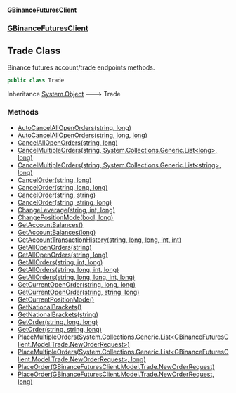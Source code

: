 #### [GBinanceFuturesClient](./index.md 'index')
### [GBinanceFuturesClient](./GBinanceFuturesClient.md 'GBinanceFuturesClient')
## Trade Class
Binance futures account/trade endpoints methods.  
```csharp
public class Trade
```
Inheritance [System.Object](https://docs.microsoft.com/en-us/dotnet/api/System.Object 'System.Object') &#129106; Trade  
### Methods
- [AutoCancelAllOpenOrders(string, long)](./GBinanceFuturesClient-Trade-AutoCancelAllOpenOrders(string_long).md 'GBinanceFuturesClient.Trade.AutoCancelAllOpenOrders(string, long)')
- [AutoCancelAllOpenOrders(string, long, long)](./GBinanceFuturesClient-Trade-AutoCancelAllOpenOrders(string_long_long).md 'GBinanceFuturesClient.Trade.AutoCancelAllOpenOrders(string, long, long)')
- [CancelAllOpenOrders(string, long)](./GBinanceFuturesClient-Trade-CancelAllOpenOrders(string_long).md 'GBinanceFuturesClient.Trade.CancelAllOpenOrders(string, long)')
- [CancelMultipleOrders(string, System.Collections.Generic.List&lt;long&gt;, long)](./GBinanceFuturesClient-Trade-CancelMultipleOrders(string_System-Collections-Generic-List-long-_long).md 'GBinanceFuturesClient.Trade.CancelMultipleOrders(string, System.Collections.Generic.List&lt;long&gt;, long)')
- [CancelMultipleOrders(string, System.Collections.Generic.List&lt;string&gt;, long)](./GBinanceFuturesClient-Trade-CancelMultipleOrders(string_System-Collections-Generic-List-string-_long).md 'GBinanceFuturesClient.Trade.CancelMultipleOrders(string, System.Collections.Generic.List&lt;string&gt;, long)')
- [CancelOrder(string, long)](./GBinanceFuturesClient-Trade-CancelOrder(string_long).md 'GBinanceFuturesClient.Trade.CancelOrder(string, long)')
- [CancelOrder(string, long, long)](./GBinanceFuturesClient-Trade-CancelOrder(string_long_long).md 'GBinanceFuturesClient.Trade.CancelOrder(string, long, long)')
- [CancelOrder(string, string)](./GBinanceFuturesClient-Trade-CancelOrder(string_string).md 'GBinanceFuturesClient.Trade.CancelOrder(string, string)')
- [CancelOrder(string, string, long)](./GBinanceFuturesClient-Trade-CancelOrder(string_string_long).md 'GBinanceFuturesClient.Trade.CancelOrder(string, string, long)')
- [ChangeLeverage(string, int, long)](./GBinanceFuturesClient-Trade-ChangeLeverage(string_int_long).md 'GBinanceFuturesClient.Trade.ChangeLeverage(string, int, long)')
- [ChangePositionMode(bool, long)](./GBinanceFuturesClient-Trade-ChangePositionMode(bool_long).md 'GBinanceFuturesClient.Trade.ChangePositionMode(bool, long)')
- [GetAccountBalances()](./GBinanceFuturesClient-Trade-GetAccountBalances().md 'GBinanceFuturesClient.Trade.GetAccountBalances()')
- [GetAccountBalances(long)](./GBinanceFuturesClient-Trade-GetAccountBalances(long).md 'GBinanceFuturesClient.Trade.GetAccountBalances(long)')
- [GetAccountTransactionHistory(string, long, long, int, int)](./GBinanceFuturesClient-Trade-GetAccountTransactionHistory(string_long_long_int_int).md 'GBinanceFuturesClient.Trade.GetAccountTransactionHistory(string, long, long, int, int)')
- [GetAllOpenOrders(string)](./GBinanceFuturesClient-Trade-GetAllOpenOrders(string).md 'GBinanceFuturesClient.Trade.GetAllOpenOrders(string)')
- [GetAllOpenOrders(string, long)](./GBinanceFuturesClient-Trade-GetAllOpenOrders(string_long).md 'GBinanceFuturesClient.Trade.GetAllOpenOrders(string, long)')
- [GetAllOrders(string, int, long)](./GBinanceFuturesClient-Trade-GetAllOrders(string_int_long).md 'GBinanceFuturesClient.Trade.GetAllOrders(string, int, long)')
- [GetAllOrders(string, long, int, long)](./GBinanceFuturesClient-Trade-GetAllOrders(string_long_int_long).md 'GBinanceFuturesClient.Trade.GetAllOrders(string, long, int, long)')
- [GetAllOrders(string, long, long, int, long)](./GBinanceFuturesClient-Trade-GetAllOrders(string_long_long_int_long).md 'GBinanceFuturesClient.Trade.GetAllOrders(string, long, long, int, long)')
- [GetCurrentOpenOrder(string, long, long)](./GBinanceFuturesClient-Trade-GetCurrentOpenOrder(string_long_long).md 'GBinanceFuturesClient.Trade.GetCurrentOpenOrder(string, long, long)')
- [GetCurrentOpenOrder(string, string, long)](./GBinanceFuturesClient-Trade-GetCurrentOpenOrder(string_string_long).md 'GBinanceFuturesClient.Trade.GetCurrentOpenOrder(string, string, long)')
- [GetCurrentPositionMode()](./GBinanceFuturesClient-Trade-GetCurrentPositionMode().md 'GBinanceFuturesClient.Trade.GetCurrentPositionMode()')
- [GetNationalBrackets()](./GBinanceFuturesClient-Trade-GetNationalBrackets().md 'GBinanceFuturesClient.Trade.GetNationalBrackets()')
- [GetNationalBrackets(string)](./GBinanceFuturesClient-Trade-GetNationalBrackets(string).md 'GBinanceFuturesClient.Trade.GetNationalBrackets(string)')
- [GetOrder(string, long, long)](./GBinanceFuturesClient-Trade-GetOrder(string_long_long).md 'GBinanceFuturesClient.Trade.GetOrder(string, long, long)')
- [GetOrder(string, string, long)](./GBinanceFuturesClient-Trade-GetOrder(string_string_long).md 'GBinanceFuturesClient.Trade.GetOrder(string, string, long)')
- [PlaceMultipleOrders(System.Collections.Generic.List&lt;GBinanceFuturesClient.Model.Trade.NewOrderRequest&gt;)](./GBinanceFuturesClient-Trade-PlaceMultipleOrders(System-Collections-Generic-List-GBinanceFuturesClient-Model-Trade-NewOrderRequest-).md 'GBinanceFuturesClient.Trade.PlaceMultipleOrders(System.Collections.Generic.List&lt;GBinanceFuturesClient.Model.Trade.NewOrderRequest&gt;)')
- [PlaceMultipleOrders(System.Collections.Generic.List&lt;GBinanceFuturesClient.Model.Trade.NewOrderRequest&gt;, long)](./GBinanceFuturesClient-Trade-PlaceMultipleOrders(System-Collections-Generic-List-GBinanceFuturesClient-Model-Trade-NewOrderRequest-_long).md 'GBinanceFuturesClient.Trade.PlaceMultipleOrders(System.Collections.Generic.List&lt;GBinanceFuturesClient.Model.Trade.NewOrderRequest&gt;, long)')
- [PlaceOrder(GBinanceFuturesClient.Model.Trade.NewOrderRequest)](./GBinanceFuturesClient-Trade-PlaceOrder(GBinanceFuturesClient-Model-Trade-NewOrderRequest).md 'GBinanceFuturesClient.Trade.PlaceOrder(GBinanceFuturesClient.Model.Trade.NewOrderRequest)')
- [PlaceOrder(GBinanceFuturesClient.Model.Trade.NewOrderRequest, long)](./GBinanceFuturesClient-Trade-PlaceOrder(GBinanceFuturesClient-Model-Trade-NewOrderRequest_long).md 'GBinanceFuturesClient.Trade.PlaceOrder(GBinanceFuturesClient.Model.Trade.NewOrderRequest, long)')
